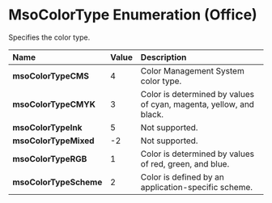
# MsoColorType Enumeration (Office)

Specifies the color type.



|**Name**|**Value**|**Description**|
|:-----|:-----|:-----|
|**msoColorTypeCMS**|4|Color Management System color type.|
|**msoColorTypeCMYK**|3|Color is determined by values of cyan, magenta, yellow, and black.|
|**msoColorTypeInk**|5|Not supported.|
|**msoColorTypeMixed**|-2|Not supported.|
|**msoColorTypeRGB**|1|Color is determined by values of red, green, and blue.|
|**msoColorTypeScheme**|2|Color is defined by an application-specific scheme.|
